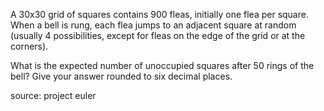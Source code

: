 A 30x30 grid of squares contains 900 fleas, initially one flea per square.
When a bell is rung, each flea jumps to an adjacent square at random (usually 4 possibilities, except for fleas on the edge of the grid or at the corners).


What is the expected number of unoccupied squares after 50 rings of the bell? Give your answer rounded to six decimal places.

source: project euler